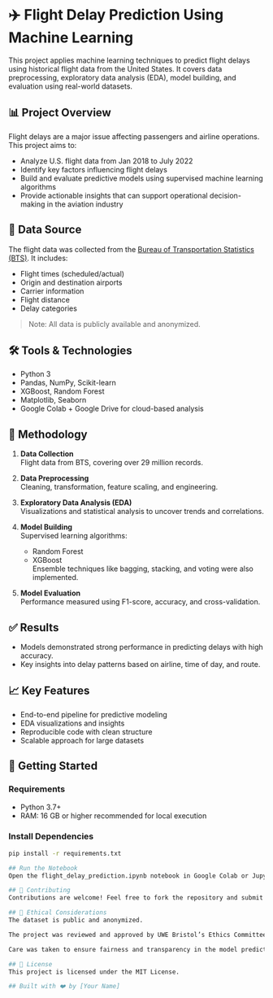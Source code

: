 # ✈️ Flight Delay Prediction Using Machine Learning

This project applies machine learning techniques to predict flight delays using historical flight data from the United States. It covers data preprocessing, exploratory data analysis (EDA), model building, and evaluation using real-world datasets.

## 📊 Project Overview

Flight delays are a major issue affecting passengers and airline operations. This project aims to:

- Analyze U.S. flight data from Jan 2018 to July 2022
- Identify key factors influencing flight delays
- Build and evaluate predictive models using supervised machine learning algorithms
- Provide actionable insights that can support operational decision-making in the aviation industry

## 📁 Data Source

The flight data was collected from the [Bureau of Transportation Statistics (BTS)](https://www.transtats.bts.gov/DL_SelectFields.aspx?gnoyr_VQ=FGK&QO_fu146_anzr=b0-gvzr). It includes:

- Flight times (scheduled/actual)
- Origin and destination airports
- Carrier information
- Flight distance
- Delay categories

> Note: All data is publicly available and anonymized.

## 🛠️ Tools & Technologies

- Python 3
- Pandas, NumPy, Scikit-learn
- XGBoost, Random Forest
- Matplotlib, Seaborn
- Google Colab + Google Drive for cloud-based analysis

## 🧪 Methodology

1. **Data Collection**  
   Flight data from BTS, covering over 29 million records.

2. **Data Preprocessing**  
   Cleaning, transformation, feature scaling, and engineering.

3. **Exploratory Data Analysis (EDA)**  
   Visualizations and statistical analysis to uncover trends and correlations.

4. **Model Building**  
   Supervised learning algorithms:
   - Random Forest
   - XGBoost  
   Ensemble techniques like bagging, stacking, and voting were also implemented.

5. **Model Evaluation**  
   Performance measured using F1-score, accuracy, and cross-validation.

## ✅ Results

- Models demonstrated strong performance in predicting delays with high accuracy.
- Key insights into delay patterns based on airline, time of day, and route.

## 📈 Key Features

- End-to-end pipeline for predictive modeling
- EDA visualizations and insights
- Reproducible code with clean structure
- Scalable approach for large datasets

## 🚀 Getting Started

### Requirements

- Python 3.7+
- RAM: 16 GB or higher recommended for local execution

### Install Dependencies

```bash
pip install -r requirements.txt

## Run the Notebook
Open the flight_delay_prediction.ipynb notebook in Google Colab or Jupyter and follow the steps to reproduce the analysis.

## 🤝 Contributing
Contributions are welcome! Feel free to fork the repository and submit a pull request.

## 🔐 Ethical Considerations
The dataset is public and anonymized.

The project was reviewed and approved by UWE Bristol’s Ethics Committee.

Care was taken to ensure fairness and transparency in the model predictions.

## 📄 License
This project is licensed under the MIT License.

## Built with ❤️ by [Your Name]

